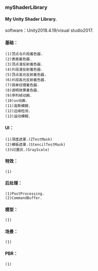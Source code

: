 ### myShaderLibrary
#### My Unity Shader Library.

software：Unity2018.4.19/visual studio2017.

#### 基础：
    (1)顶点与片段着色器.
    (2)表面着色器.
    (3)顶点漫反射着色器.
    (4)片段漫反射着色器.
    (5)顶点高光反射着色器.
    (6)片段高光反射着色器.
    (7)简单纹理着色器.
    (8)透明效果着色器.
    (9)序列帧动画.
    (10)uv动画.
    (11)高斯模糊.
    (12)边缘检测.
    (13)运动模糊.
	
#### UI：
    (1)深度遮罩.(ZTestMask)
    (2)模板遮罩.(StencilTestMask)
    (3)UI置灰.(GrayScale)
	
#### 特效：
    (1)
	
#### 后处理：
    (1)PostProcessing.
    (2)CommandBuffer.
	
#### 模型：
    (1)
	
#### 场景：
    (1)
		
#### PBR：
    (1)